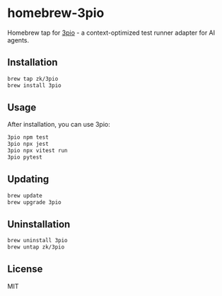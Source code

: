 # homebrew-3pio

Homebrew tap for [3pio](https://github.com/zk/3pio) - a context-optimized test runner adapter for AI agents.

## Installation

```bash
brew tap zk/3pio
brew install 3pio
```

## Usage

After installation, you can use 3pio:

```bash
3pio npm test
3pio npx jest
3pio npx vitest run
3pio pytest
```

## Updating

```bash
brew update
brew upgrade 3pio
```

## Uninstallation

```bash
brew uninstall 3pio
brew untap zk/3pio
```

## License

MIT